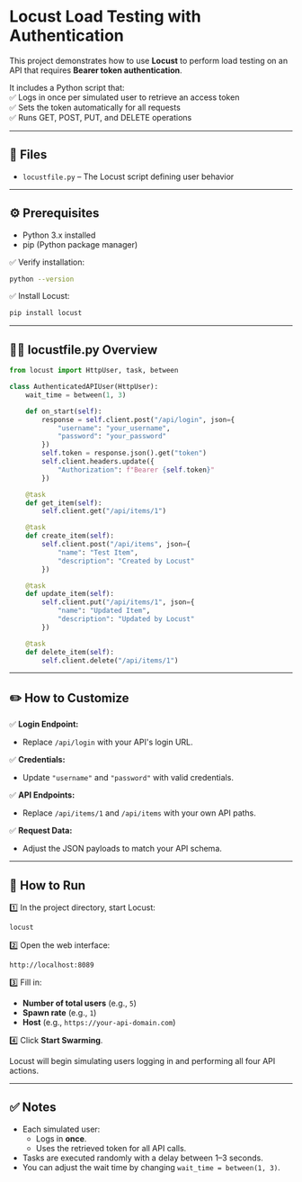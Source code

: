 # Locust Load Testing with Authentication

This project demonstrates how to use **Locust** to perform load testing on an API that requires **Bearer token authentication**.  

It includes a Python script that:  
✅ Logs in once per simulated user to retrieve an access token  
✅ Sets the token automatically for all requests  
✅ Runs GET, POST, PUT, and DELETE operations  

---

## 📂 Files

- `locustfile.py` – The Locust script defining user behavior

---

## ⚙️ Prerequisites

- Python 3.x installed
- pip (Python package manager)

✅ Verify installation:
```bash
python --version
```

✅ Install Locust:
```bash
pip install locust
```

---

## 🧑‍💻 locustfile.py Overview

```python
from locust import HttpUser, task, between

class AuthenticatedAPIUser(HttpUser):
    wait_time = between(1, 3)

    def on_start(self):
        response = self.client.post("/api/login", json={
            "username": "your_username",
            "password": "your_password"
        })
        self.token = response.json().get("token")
        self.client.headers.update({
            "Authorization": f"Bearer {self.token}"
        })

    @task
    def get_item(self):
        self.client.get("/api/items/1")

    @task
    def create_item(self):
        self.client.post("/api/items", json={
            "name": "Test Item",
            "description": "Created by Locust"
        })

    @task
    def update_item(self):
        self.client.put("/api/items/1", json={
            "name": "Updated Item",
            "description": "Updated by Locust"
        })

    @task
    def delete_item(self):
        self.client.delete("/api/items/1")
```

---

## ✏️ How to Customize

✅ **Login Endpoint:**
- Replace `/api/login` with your API's login URL.

✅ **Credentials:**
- Update `"username"` and `"password"` with valid credentials.

✅ **API Endpoints:**
- Replace `/api/items/1` and `/api/items` with your own API paths.

✅ **Request Data:**
- Adjust the JSON payloads to match your API schema.

---

## 🚀 How to Run

1️⃣ In the project directory, start Locust:
```bash
locust
```

2️⃣ Open the web interface:
```
http://localhost:8089
```

3️⃣ Fill in:
- **Number of total users** (e.g., `5`)
- **Spawn rate** (e.g., `1`)
- **Host** (e.g., `https://your-api-domain.com`)

4️⃣ Click **Start Swarming**.

Locust will begin simulating users logging in and performing all four API actions.

---

## ✅ Notes

- Each simulated user:
  - Logs in **once**.
  - Uses the retrieved token for all API calls.
- Tasks are executed randomly with a delay between 1–3 seconds.
- You can adjust the wait time by changing `wait_time = between(1, 3)`.
